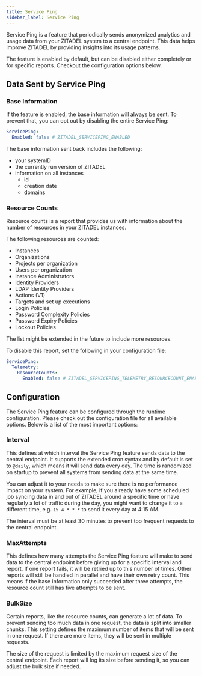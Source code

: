 ```yaml
---
title: Service Ping
sidebar_label: Service Ping 
---
```


Service Ping is a feature that periodically sends anonymized analytics and usage data from your ZITADEL system to a central endpoint.
This data helps improve ZITADEL by providing insights into its usage patterns.

The feature is enabled by default, but can be disabled either completely or for specific reports.
Checkout the configuration options below.

## Data Sent by Service Ping

### Base Information

If the feature is enabled, the base information will always be sent. To prevent that, you can opt out by disabling the entire Service Ping:

```yaml
ServicePing:
  Enabled: false # ZITADEL_SERVICEPING_ENABLED
```

The base information sent back includes the following:
- your systemID
- the currently run version of ZITADEL
- information on all instances
  - id
  - creation date
  - domains

### Resource Counts

Resource counts is a report that provides us with information about the number of resources in your ZITADEL instances.

The following resources are counted:
- Instances
- Organizations
- Projects per organization
- Users per organization
- Instance Administrators
- Identity Providers
- LDAP Identity Providers
- Actions (V1)
- Targets and set up executions
- Login Policies
- Password Complexity Policies
- Password Expiry Policies
- Lockout Policies

The list might be extended in the future to include more resources.

To disable this report, set the following in your configuration file:

```yaml
ServicePing:
  Telemetry:
    ResourceCounts:
      Enabled: false # ZITADEL_SERVICEPING_TELEMETRY_RESOURCECOUNT_ENABLED
```

## Configuration

The Service Ping feature can be configured through the runtime configuration. Please check out the configuration file
for all available options. Below is a list of the most important options:

### Interval

This defines at which interval the Service Ping feature sends data to the central endpoint. It supports the extended cron syntax
and by default is set to `@daily`, which means it will send data every day. The time is randomized on startup to prevent
all systems from sending data at the same time.

You can adjust it to your needs to make sure there is no performance impact on your system.
For example, if you already have some scheduled job syncing data in and out of ZITADEL around a specific time or have regularly a
lot of traffic during the day, you might want to change it to a different time, e.g. `15 4 * * *` to send it every day at 4:15 AM.

The interval must be at least 30 minutes to prevent too frequent requests to the central endpoint.

### MaxAttempts

This defines how many attempts the Service Ping feature will make to send data to the central endpoint before giving up
for a specific interval and report. If one report fails, it will be retried up to this number of times. 
Other reports will still be handled in parallel and have their own retry count. This means if the base information 
only succeeded after three attempts, the resource count still has five attempts to be sent. 

### BulkSize

Certain reports, like the resource counts, can generate a lot of data. To prevent sending too much data in one request,
the data is split into smaller chunks. This setting defines the maximum number of items that will be
sent in one request. If there are more items, they will be sent in multiple requests.

The size of the request is limited by the maximum request size of the central endpoint.
Each report will log its size before sending it, so you can adjust the bulk size if needed.